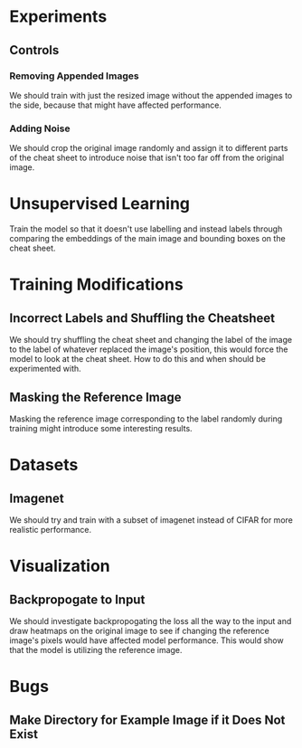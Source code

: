 # Experiments

## Controls

### Removing Appended Images

We should train with just the resized image without the appended images to the side, because that might have affected performance.

### Adding Noise

We should crop the original image randomly and assign it to different parts of the cheat sheet to introduce noise that isn't too far off from the original image.

# Unsupervised Learning

Train the model so that it doesn't use labelling and instead labels through comparing the embeddings of the main image and bounding boxes on the cheat sheet.

# Training Modifications

## Incorrect Labels and Shuffling the Cheatsheet

We should try shuffling the cheat sheet and changing the label of the image to the label of whatever replaced the image's position, this would force the model to look at the cheat sheet. How to do this and when should be experimented with.

## Masking the Reference Image

Masking the reference image corresponding to the label randomly during training might introduce some interesting results.

# Datasets

## Imagenet

We should try and train with a subset of imagenet instead of CIFAR for more realistic performance.

# Visualization

## Backpropogate to Input

We should investigate backpropogating the loss all the way to the input and draw heatmaps on the original image to see if changing the reference image's pixels would have affected model performance. This would show that the model is utilizing the reference image.

# Bugs

## Make Directory for Example Image if it Does Not Exist